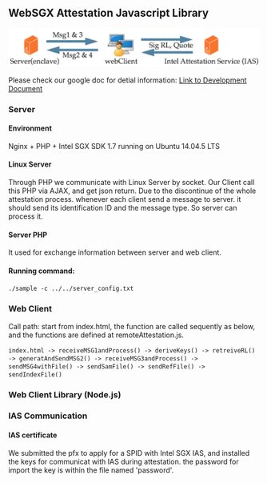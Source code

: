 ## WebSGX Attestation Javascript Library

![Overview](/Overview.png "Overview of WebSGX Attestation")

Please check our google doc for detial information: [Link to Development Document](https://docs.google.com/document/d/1ODTzUhnvWBszTK9oGUVX6fY3PCQHI7qbXqOfrc2Q5ek/edit?usp=sharing)

### Server

#### Environment
Nginx + PHP + Intel SGX SDK 1.7 running on Ubuntu 14.04.5 LTS

#### Linux Server
Through PHP we communicate with Linux Server by socket. Our Client call this PHP via AJAX, and get json return. Due to the discontinue of the whole attestation process. whenever each client send a message to server. it should send its identification ID and the message type. So server can process it. 

#### Server PHP
It used for exchange information between server and web client.
#### Running command:

```
./sample -c ../../server_config.txt
```

### Web Client
Call path: start from index.html, the function are called sequently as below, and the functions are defined at remoteAttestation.js.
```
index.html -> receiveMSG1andProcess() -> deriveKeys() -> retreiveRL() -> generatAndSendMSG2() -> receiveMSG3andProcess() -> sendMSG4withFile() -> sendSamFile() -> sendRefFile() -> sendIndexFile()
```

### Web Client Library (Node.js)


### IAS Communication

#### IAS certificate
We submitted the pfx to apply for a SPID with Intel SGX IAS, and installed the keys for communicat with IAS during attestation. the password for import the key is within the file named 'password'.
